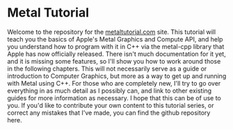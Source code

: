 # Metal Tutorial
Welcome to the repository for the [metaltutorial.com](metaltutorial.com) site. This tutorial will teach you the basics of Apple's Metal Graphics and Compute API, and help you understand how to program with it in C++ via the metal-cpp library that Apple has now officially released. There isn't much documentation for it yet, and it is missing some features, so I'll show you how to work around those in the following chapters. This will not necessarily serve as a guide or introduction to Computer Graphics, but more as a way to get up and running with Metal using C++. For those who are completely new, I'll try to go over everything in as much detail as I possibly can, and link to other existing guides for more information as necessary. I hope that this can be of use to you. If you'd like to contribute your own content to this tutorial series, or correct any mistakes that I've made, you can find the github repository here.

